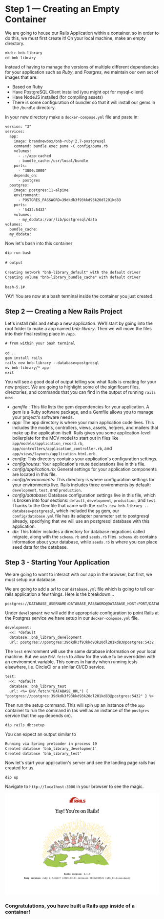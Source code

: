 # Step 1 — Creating an Empty Container

We are going to house our Rails Application within a container, so in order to do this, we must first create it! On your local machine, make an empty directory.

```
mkdir bnb-library
cd bnb-library
```

Instead of having to manage the versions of multiple different dependancies for your application such as *Ruby*, and *Postgres*, we maintain our own set of images that are:
- Based on Ruby
- Have PostgreSQL Client installed (you might opt for mysql-client)
- Have NodeJS installed (for compiling assets)
- There is some configuration of bundler so that it will install our gems in the `/bundle` directory.

In your new directory make a `docker-compose.yml` file and paste in:

```
version: "3"
services:
  app:    
    image: brandnewbox/bnb-ruby:2.7-postgresql
    command: bundle exec puma -C config/puma.rb
    volumes:
      - .:/app:cached
      - bundle_cache:/usr/local/bundle
    ports:
      - "3000:3000"
    depends_on:
      - postgres
  postgres:
    image: postgres:11-alpine
    environment:
      - POSTGRES_PASSWORD=39dkdk3f93kkd93k20dl201kd83
    ports:
      - '5432:5432'
    volumes:
      - my_dbdata:/var/lib/postgresql/data
volumes:
  bundle_cache:
  my_dbdata:
```

Now let's bash into this container
```
dip run bash

# output

Creating network "bnb-library_default" with the default driver
Creating volume "bnb-library_bundle_cache" with default driver

bash-5.1#
```
YAY! You are now at a bash terminal inside the container you just created.

## Step 2 — Creating a New Rails Project

Let's install rails and setup a new application. We'll start by going into the root folder to make a app named *bnb-library*. Then we will move the files into their final resting place in `/app`.

```
# from within your bash terminal

cd ..
gem install rails
rails new bnb-library --database=postgresql
mv bnb-library/* app
exit
```

You will see a good deal of output telling you what Rails is creating for your new project. We are going to highlight some of the significant files, directories, and commands that you can find in the output of running `rails new`:

- *gemfile* : This file lists the gem dependencies for your application. A gem is a Ruby software package, and a Gemfile allows you to manage your project's software needs. 
- *app*: The app directory is where your main application code lives. This includes the models, controllers, views, assets, helpers, and mailers that make up the application itself. Rails gives you some application-level boilerplate for the MCV model to start out in files like `app/models/application_record.rb`, `app/controllers/application_controller.rb`, and `app/views/layouts/application.html.erb`.
- *config*: This directory contains your application's configuration settings.
- *config/routes*: Your application's route declarations live in this file.
- *config/application.rb*: General settings for your application components are located in this file. 
- *config/environments*: This directory is where configuration settings for your environments live. Rails includes three environments by default: `development`, `test`, and `production`. 
- *config/database*: Database configuration settings live in this file, which is broken into four sections: `default`, `development`, `production`, and `test`. Thanks to the Gemfile that came with the `rails new bnb-library --database=postgresql`, which included the `pg` gem, our `config/database.yml` file has its adapter parameter set to postgresql already, specifying that we will use an postgresql database with this application. 
- *db*: This folder includes a directory for database migrations called migrate, along with the `schema.rb` and `seeds.rb` files. `schema.db` contains information about your database, while `seeds.rb` is where you can place seed data for the database.

## Step 3 - Starting Your Application

We are going to want to interact with our app in the browser, but first, we must setup our database.

We are going to add a *url* to our `database.yml` file which is going to tell our rails application a few things. Here is the breakdown...
```
postgres://DATABASE_USERNAME:DATABASE_PASSWORD@DATABASE_HOST:PORT/DATABASE_NAME
```
Under `development` we will add the appropriate configuration to point Rails at the Postgres service we have setup in our `docker-compose.yml` file.
```
development:
  <<: *default
  database: bnb_library_development
  url: postgres://postgres:39dkdk3f93kkd93k20dl201kd83@postgres:5432
```
The `test` environment will use the same database information on your local machine. But we use `ENV.fetch` to allow for the value to be overridden with an environment variable. This comes in handy when running tests elsewhere, i.e. CircleCI or a similar CI/CD service.
```
test:
  <<: *default
  database: bnb_library_test
  url: <%= ENV.fetch("DATABASE_URL") { "postgres://postgres:39dkdk3f93kkd93k20dl201kd83@postgres:5432" } %>
```

Then run the setup command. This will spin up an instance of the `app` container to run the command in (as well as an instance of the `postgres` service that the `app` depends on).

```
dip rails db:setup
```
You can expect an output similar to 
```
Running via Spring preloader in process 19
Created database 'bnb_library_development'
Created database 'bnb_library_test'
```
Now let's start your application's server and see the landing page rails has created for us.
```
dip up
```
Navigate to `http://localhost:3000` in your browser to see the magic.

![Hello Rails](images/hello-rails.png)

### Congratulations, you have built a Rails app inside of a container!